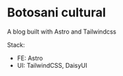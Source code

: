 # Botosani cultural

A blog built with Astro and Tailwindcss

Stack:
* FE: Astro
* UI: TailwindCSS, DaisyUI
